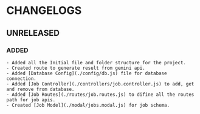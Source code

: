 # CHANGELOGS

## UNRELEASED

### ADDED

    - Added all the Initial file and folder structure for the project.
    - Created route to generate result from gemini api.
    - Added [Database Config](./config/db.js) file for database connection.
    - Added [Job Controller](./controllers/job.controller.js) to add, get and remove from database.
    - Added [Job Routes](./routes/job.routes.js) to difine all the routes path for job apis.
    - Created [Job Model](./modal/jobs.modal.js) for job schema.
    
